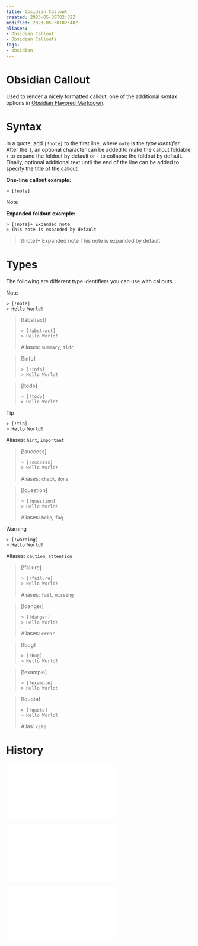 ```yaml
---
title: Obsidian Callout
created: 2023-05-30T02:32Z
modified: 2023-05-30T02:40Z
aliases:
- Obsidian Callout
- Obsidian Callouts
tags:
- obsidian
---
```


# Obsidian Callout

Used to render a nicely formatted callout; one of the additional syntax options in [Obsidian Flavored Markdown](obsidian-flavored-markdown.md).

# Syntax

In a quote, add `[!note]` to the first line, where `note` is the _type identifier_. After the `]`, an optional character can be added to make the callout foldable; `+` to expand the foldout by default or `-` to collapse the foldout by default. Finally, optional additional text until the end of the line can be added to specify the title of the callout.

**One-line callout example:**

```
> [!note]
```

> [!note]

**Expanded foldout example:**

```
> [!note]+ Expanded note
> This note is expanded by default
```

> [!note]+ Expanded note
> This note is expanded by default

# Types

The following are different type identifiers you can use with callouts.

> [!note]
> ```
> > [!note]
> > Hello World!
> ```

> [!abstract]
> ```
> > [!abstract]
> > Hello World!
> ```
> Aliases: `summary`, `tldr`

> [!info]
> ```
> > [!info]
> > Hello World!
> ```

> [!todo]
> ```
> > [!todo]
> > Hello World!
> ```

> [!tip]
> ```
> > [!tip]
> > Hello World!
> ```
> Aliases: `hint`, `important`

> [!success]
> ```
> > [!success]
> > Hello World!
> ```
> Aliases: `check`, `done`

> [!question]
> ```
> > [!question]
> > Hello World!
> ```
> Aliases: `help`, `faq`

> [!warning]
> ```
> > [!warning]
> > Hello World!
> ```
> Aliases: `caution`, `attention`

> [!failure]
> ```
> > [!failure]
> > Hello World!
> ```
> Aliases: `fail`, `missing`

> [!danger]
> ```
> > [!danger]
> > Hello World!
> ```
> Aliases: `error`

> [!bug]
> ```
> > [!bug]
> > Hello World!
> ```

> [!example]
> ```
> > [!example]
> > Hello World!
> ```

> [!quote]
> ```
> > [!quote]
> > Hello World!
> ```
> Alias: `cite`

# History

![202305300232](../entries/202305300232.md)

![202305300238](../entries/202305300238.md)

![202305300240](../entries/202305300240.md)
